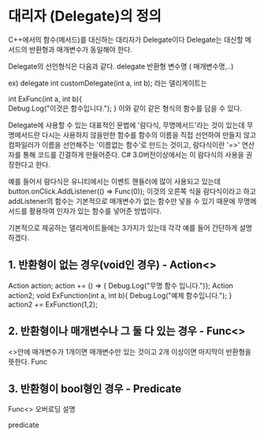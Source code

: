 대리자 (Delegate)의 정의
========================

C++에서의 함수(메서드)를 대신하는 대리자가 Delegate이다
Delegate는 대신할 메서드의 반환형과 매개변수가 동일해야 한다.

Delegate의 선언형식은 다음과 같다.
delegate 반환형 변수명 ( 매개변수명,..)

ex) delegate int customDelegate(int a, int b); 라는 델리게이트는

int ExFunc(int a, int b){<br>
  Debug.Log("이것은 함수입니다.");
}
이와 같이 같은 형식의 함수를 담을 수 있다.

Delegate에 사용할 수 있는 대표적인 문법에 '람다식, 무명메서드'라는 것이 있는데
무명메서드란 다시는 사용하지 않을만한 함수를 함수의 이름을 직접 선언하여 만들지 않고
컴파일러가 이름을 선언해주는 '이름없는 함수'로 만드는 것이고,
람다식이란 '=>' 연산자를 통해 코드를 간결하게 만들어준다. 
C# 3.0버전이상에서는 이 람다식의 사용을 권장한다고 한다.

예를 들어서 람다식은 유니티에서는 이벤트 핸들러에 많이 사용되고 있는데
button.onClick.AddListener(() => Func(0)); 
이것의 오른쪽 식을 람다식이라고 하고 
addListener의 함수는 기본적으로 매개변수가 없는 함수만 넣을 수 있기 때문에
무명메서드를 활용하여 인자가 있는 함수를 넣어준 방법이다.

기본적으로 제공하는 델리게이트들에는 3가지가 있는데 각각 예를 들어 간단하게 설명하겠다.
<h2>
  1. 반환형이 없는 경우(void인 경우) - Action<> </h2>
  Action action;
  action += () => { Debug.Log("무명 함수 입니다.")};
  Action<int, int> action2;
  void ExFunction(int a, int b){
    Debug.Log("예제 함수입니다.");
  }
  action2 += ExFunction(1,2);
<h2>
  2. 반환형이나 매개변수나 그 둘 다 있는 경우 - Func<></h2>
  <>안에 매개변수가 1개이면 매개변수만 있는 것이고 2개 이상이면 마지막이 반환형을 뜻한다.
  Func<int>
<h2>
  3. 반환형이 bool형인 경우 - Predicate<T></h2>



Func<>
오버로딩 설명

predicate<T>
